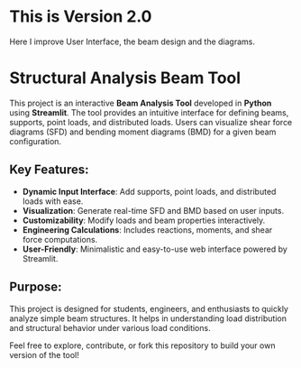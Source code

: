 # This is Version 2.0
Here I improve User Interface, the beam design and the diagrams.

# Structural Analysis Beam Tool

This project is an interactive **Beam Analysis Tool** developed in **Python** using **Streamlit**. The tool provides an intuitive interface for defining beams, supports, point loads, and distributed loads. Users can visualize shear force diagrams (SFD) and bending moment diagrams (BMD) for a given beam configuration.

## Key Features:
- **Dynamic Input Interface**: Add supports, point loads, and distributed loads with ease.
- **Visualization**: Generate real-time SFD and BMD based on user inputs.
- **Customizability**: Modify loads and beam properties interactively.
- **Engineering Calculations**: Includes reactions, moments, and shear force computations.
- **User-Friendly**: Minimalistic and easy-to-use web interface powered by Streamlit.

## Purpose:
This project is designed for students, engineers, and enthusiasts to quickly analyze simple beam structures. It helps in understanding load distribution and structural behavior under various load conditions.

Feel free to explore, contribute, or fork this repository to build your own version of the tool!